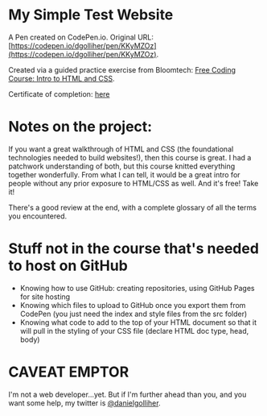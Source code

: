 # My Simple Test Website

A Pen created on CodePen.io. Original URL: [https://codepen.io/dgolliher/pen/KKyMZOz](https://codepen.io/dgolliher/pen/KKyMZOz).

Created via a guided practice exercise from Bloomtech: [Free Coding Course: Intro to HTML and CSS](https://learnworlds.bloomtech.com/course/beginning-your-coding-journey-html).

Certificate of completion: [here](/certificate-free-coding-course-intro-to-html-and-css-60b034e8cc3ba83f4f20f1e8.pdf)

# Notes on the project:

If you want a great walkthrough of HTML and CSS (the foundational technologies needed to build websites!), then this course is great. I had a patchwork understanding of both, but this course knitted everything together wonderfully. From what I can tell, it would be a great intro for people without any prior exposure to HTML/CSS as well. And it's free! Take it!

There's a good review at the end, with a complete glossary of all the terms you encountered. 

# Stuff not in the course that's needed to host on GitHub

- Knowing how to use GitHub: creating repositories, using GitHub Pages for site hosting
- Knowing which files to upload to GitHub once you export them from CodePen (you just need the index and style files from the src folder)
- Knowing what code to add to the top of your HTML document so that it will pull in the styling of your CSS file (declare HTML doc type, head, body)

# CAVEAT EMPTOR

I'm not a web developer...yet. But if I'm further ahead than you, and you want some help, my twitter is [@danielgolliher](https://twitter.com/danielgolliher).
